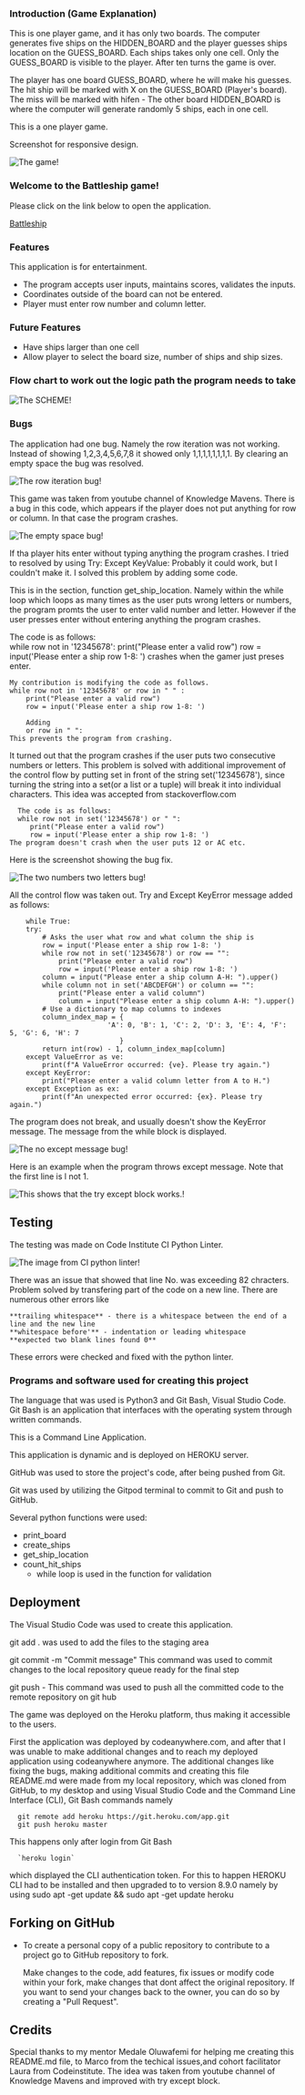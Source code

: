 ### Introduction (Game Explanation)

This is one player game, and it has only
two boards. The computer generates five ships on the HIDDEN_BOARD
and the player guesses ships location on the GUESS_BOARD. Each ships takes 
only one cell. Only the GUESS_BOARD is visible to the player. After ten
turns the game is over.

The player has one board GUESS_BOARD, where he will make his guesses. 
The hit ship will be marked with X on the GUESS_BOARD (Player's board).
The miss will be marked with hifen -
The other board HIDDEN_BOARD is where the computer 
will generate randomly 5 ships, each in one cell.

This is a one player game.

Screenshot for responsive design.

 ![The game!](outline.png "The outline from ami.responsivedesign")


 ### Welcome to the Battleship game!

 Please click on the link below to open the application.
 
 [Battleship](https://battle-d964f125f218.herokuapp.com/)

### Features

This application is for entertainment.

 + The program accepts user inputs, maintains scores, validates the inputs.
 + Coordinates outside of the board can not be entered.
 + Player must enter row number and column letter.

### Future Features

 + Have ships larger than one cell
 + Allow player to select the board size, number of ships and ship sizes.

 ### Flow chart to work out the logic path the program needs to take 


 ![The SCHEME!](scheme.jpg "CHART")




 ### Bugs

 The application had one bug. Namely the row iteration was not working. Instead of showing 1,2,3,4,5,6,7,8 it showed only 1,1,1,1,1,1,1,1.
 By clearing an empty space the bug was resolved.

 ![The row iteration bug!](bug_rows.png "The bug")


 This game was taken from youtube channel of Knowledge Mavens.
 There is a bug in this code, which appears if the player does not put anything for row or column.
 In that case the program crashes.

 ![The empty space bug!](bug.png "The bug")

 If tha player hits enter without typing anything the program crashes. I tried to resolved by
 using 
 Try:
Except KeyValue:
Probably it could work, but I couldn't make it. I solved this problem by adding some code.

This is in the section, function get_ship_location. Namely within the while loop which loops as many times as the user puts wrong letters or numbers, the program promts the user to enter valid number and letter. However if the user presses enter without entering anything the program crashes. 

The code is as follows:  
    while row not in '12345678':
        print("Please enter a valid row")
        row = input('Please enter a ship row 1-8: ')
    crashes when the gamer just preses enter.

    My contribution is modifying the code as follows.
    while row not in '12345678' or row in " " :
        print("Please enter a valid row")
        row = input('Please enter a ship row 1-8: ')

        Adding 
        or row in " ":
    This prevents the program from crashing.

It turned out that the program crashes if the user puts two consecutive numbers or letters. This problem is solved with additional improvement of the control flow by putting set in front of the string set('12345678'), since turning the string into a set(or a list or a tuple) will break it into individual characters. This idea was accepted from stackoverflow.com

      The code is as follows:  
      while row not in set('12345678') or " ":
         print("Please enter a valid row")
         row = input('Please enter a ship row 1-8: ')
    The program doesn't crash when the user puts 12 or AC etc.

Here is the screenshot showing the bug fix.

![The two numbers two letters bug!](two_letter_bug.png "The two letter/figure bug")

All the control flow was taken out. Try and Except KeyError message added as follows:
  
        while True:
        try:
            # Asks the user what row and what column the ship is
            row = input('Please enter a ship row 1-8: ')
            while row not in set('12345678') or row == "":
                print("Please enter a valid row")
                row = input('Please enter a ship row 1-8: ')
            column = input("Please enter a ship column A-H: ").upper()
            while column not in set('ABCDEFGH') or column == "":
                print("Please enter a valid column")
                column = input("Please enter a ship column A-H: ").upper()
            # Use a dictionary to map columns to indexes
            column_index_map = {
                            'A': 0, 'B': 1, 'C': 2, 'D': 3, 'E': 4, 'F': 5, 'G': 6, 'H': 7
                               }
            return int(row) - 1, column_index_map[column]
        except ValueError as ve:
            print(f"A ValueError occurred: {ve}. Please try again.")
        except KeyError:
            print("Please enter a valid column letter from A to H.")
        except Exception as ex:
            print(f"An unexpected error occurred: {ex}. Please try again.")

  The program does not break, and usually doesn't show the KeyError message. The message from the while block is displayed.

![The no except message bug!](no_except_mess.png "The no exceptio message bug")

Here is an example when the program throws except message. Note that the first line is l not 1.

![This shows that the try except block works.!](try_except_error.png "The no exceptio message bug")
  

## Testing

The testing was made on Code Institute CI Python Linter.

![The image from CI python linter!](CI_Python_Linter.png "CHART")

There was an issue that showed that line No. was exceeding 82 chracters. Problem solved by transfering part of the code on a new line.
There are numerous other errors like 

    **trailing whitespace** - there is a whitespace between the end of a line and the new line
    **whitespace before'** - indentation or leading whitespace
    **expected two blank lines found 0**
These errors were checked and fixed with the python linter.

### Programs and software used for creating this project

The language that was used is Python3 and Git Bash, Visual Studio Code.
Git Bash is an application that interfaces with the operating system
through written commands.

This is a Command Line Application.

 This application is dynamic and is deployed on HEROKU server.

 GitHub was used to store the project's code, after being pushed
 from Git.

 Git was used by utilizing the Gitpod terminal to commit to Git and push to GitHub.

 Several python functions were used:

  + print_board
  + create_ships
  + get_ship_location
  + count_hit_ships
    + while loop is used in the function for validation

## Deployment

The Visual Studio Code was used to create this application.

git add . was  used to add the files to the staging area

  git commit -m "Commit message"
This command was used to commit changes to the local repository queue
ready for the final step

  git push - This command was used to push all the committed code to the remote repository
on git hub

The game was deployed on the Heroku platform, thus making it accessible to the users.

First the application was deployed by codeanywhere.com, and after that I was unable to
make additional changes and to reach my deployed application using codeanywhere anymore. The additional
changes like fixing the bugs, making additional commits and creating this file README.md were made 
from my local repository, which was cloned from GitHub, to my desktop and using Visual Studio Code and the Command Line Interface (CLI), Git Bash commands namely 

      git remote add heroku https://git.heroku.com/app.git
      git push heroku master
      
This happens only after login from Git Bash
   
      `heroku login`

which displayed the CLI authentication token.
For this to happen HEROKU CLI had to be installed and then upgraded to to version 8.9.0
namely by using
      sudo apt -get update && sudo apt -get update heroku

## Forking on GitHub

- To create a personal copy of a public repository to contribute to a project go to GitHub repository to fork.

    Make changes to the code, add features, fix issues or modify code within your fork, 
    make changes that dont affect the original repository. If you want to send your changes
    back to the owner, you can do so by creating a "Pull Request".

## Credits

Special thanks to my mentor Medale Oluwafemi for helping me creating this README.md file, to Marco from the techical issues,and cohort facilitator Laura from Codeinstitute. The idea was taken from youtube channel of Knowledge Mavens and improved with try except block.











